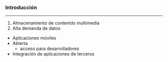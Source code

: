 ### Introducción
----------------
1. Almacenamiento de contenido multimedia
2. Alta demanda de datos
  - Aplicaciones móviles <!-- .element: class="fragment fade-in" data-fragment-index="1" -->
  - Abierta <!-- .element: class="fragment fade-in" data-fragment-index="2" -->
    - acceso para desarrolladores<!-- .element: class="fragment fade-in" data-fragment-index="3" -->
  - Integración de aplicaciones de terceros<!-- .element: class="fragment fade-in" data-fragment-index="4" -->
